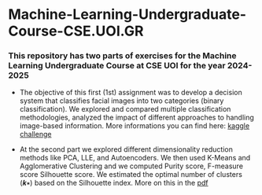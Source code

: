 # Machine-Learning-Undergraduate-Course-CSE.UOI.GR

### This repository has two parts of exercises for the Machine Learning Undergraduate Course at CSE UOI for the year 2024-2025

- The objective of this first (1st) assignment was to develop a decision system that classifies facial images into two categories (binary classification). We explored and compared multiple classification methodologies, analyzed the impact of different approaches to handling image-based information. More informations you can find here: [kaggle challenge](https://www.kaggle.com/competitions/machine-learning-undergraduate-course-cse-uoi-gr/overview)

- At the second part we explored different dimensionality reduction methods like PCA, LLE, and Autoencoders. We then used K-Means and Agglomerative Clustering and we computed Purity score, F-measure score Silhouette score. We estimated the optimal number of clusters (𝒌∗) based on the Silhouette index. More on this in the [pdf](WA2_M2025.pdf)
